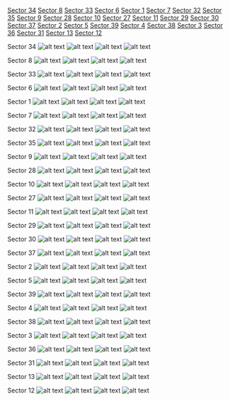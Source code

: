 [Sector 34](#sector34)
[Sector 8](#sector8)
[Sector 33](#sector33)
[Sector 6](#sector6)
[Sector 1](#sector1)
[Sector 7](#sector7)
[Sector 32](#sector32)
[Sector 35](#sector35)
[Sector 9](#sector9)
[Sector 28](#sector28)
[Sector 10](#sector10)
[Sector 27](#sector27)
[Sector 11](#sector11)
[Sector 29](#sector29)
[Sector 30](#sector30)
[Sector 37](#sector37)
[Sector 2](#sector2)
[Sector 5](#sector5)
[Sector 39](#sector39)
[Sector 4](#sector4)
[Sector 38](#sector38)
[Sector 3](#sector3)
[Sector 36](#sector36)
[Sector 31](#sector31)
[Sector 13](#sector13)
[Sector 12](#sector12)

<a name = "sector34"></a>
Sector 34
![alt text](/images/WASP-100_Sector_34/WASP-100_Sector_34_a_TimeSeries.png)
![alt text](/images/WASP-100_Sector_34/WASP-100_Sector_34_b_FoldedLightCurve.png)
![alt text](/images/WASP-100_Sector_34/WASP-100_Sector_34_b_IndividualTransitsWithFit.png)
![alt text](/images/WASP-100_Sector_34/WASP-100_Sector_34_c_TimingResiduals.png)

<a name = "sector8"></a>
Sector 8
![alt text](/images/WASP-100_Sector_8/WASP-100_Sector_8_a_TimeSeries.png)
![alt text](/images/WASP-100_Sector_8/WASP-100_Sector_8_b_FoldedLightCurve.png)
![alt text](/images/WASP-100_Sector_8/WASP-100_Sector_8_b_IndividualTransitsWithFit.png)
![alt text](/images/WASP-100_Sector_8/WASP-100_Sector_8_c_TimingResiduals.png)

<a name = "sector33"></a>
Sector 33
![alt text](/images/WASP-100_Sector_33/WASP-100_Sector_33_a_TimeSeries.png)
![alt text](/images/WASP-100_Sector_33/WASP-100_Sector_33_b_FoldedLightCurve.png)
![alt text](/images/WASP-100_Sector_33/WASP-100_Sector_33_b_IndividualTransitsWithFit.png)
![alt text](/images/WASP-100_Sector_33/WASP-100_Sector_33_c_TimingResiduals.png)

<a name = "sector6"></a>
Sector 6
![alt text](/images/WASP-100_Sector_6/WASP-100_Sector_6_a_TimeSeries.png)
![alt text](/images/WASP-100_Sector_6/WASP-100_Sector_6_b_FoldedLightCurve.png)
![alt text](/images/WASP-100_Sector_6/WASP-100_Sector_6_b_IndividualTransitsWithFit.png)
![alt text](/images/WASP-100_Sector_6/WASP-100_Sector_6_c_TimingResiduals.png)

<a name = "sector1"></a>
Sector 1
![alt text](/images/WASP-100_Sector_1/WASP-100_Sector_1_a_TimeSeries.png)
![alt text](/images/WASP-100_Sector_1/WASP-100_Sector_1_b_FoldedLightCurve.png)
![alt text](/images/WASP-100_Sector_1/WASP-100_Sector_1_b_IndividualTransitsWithFit.png)
![alt text](/images/WASP-100_Sector_1/WASP-100_Sector_1_c_TimingResiduals.png)

<a name = "sector7"></a>
Sector 7
![alt text](/images/WASP-100_Sector_7/WASP-100_Sector_7_a_TimeSeries.png)
![alt text](/images/WASP-100_Sector_7/WASP-100_Sector_7_b_FoldedLightCurve.png)
![alt text](/images/WASP-100_Sector_7/WASP-100_Sector_7_b_IndividualTransitsWithFit.png)
![alt text](/images/WASP-100_Sector_7/WASP-100_Sector_7_c_TimingResiduals.png)

<a name = "sector32"></a>
Sector 32
![alt text](/images/WASP-100_Sector_32/WASP-100_Sector_32_a_TimeSeries.png)
![alt text](/images/WASP-100_Sector_32/WASP-100_Sector_32_b_FoldedLightCurve.png)
![alt text](/images/WASP-100_Sector_32/WASP-100_Sector_32_b_IndividualTransitsWithFit.png)
![alt text](/images/WASP-100_Sector_32/WASP-100_Sector_32_c_TimingResiduals.png)

<a name = "sector35"></a>
Sector 35
![alt text](/images/WASP-100_Sector_35/WASP-100_Sector_35_a_TimeSeries.png)
![alt text](/images/WASP-100_Sector_35/WASP-100_Sector_35_b_FoldedLightCurve.png)
![alt text](/images/WASP-100_Sector_35/WASP-100_Sector_35_b_IndividualTransitsWithFit.png)
![alt text](/images/WASP-100_Sector_35/WASP-100_Sector_35_c_TimingResiduals.png)

<a name = "sector9"></a>
Sector 9
![alt text](/images/WASP-100_Sector_9/WASP-100_Sector_9_a_TimeSeries.png)
![alt text](/images/WASP-100_Sector_9/WASP-100_Sector_9_b_FoldedLightCurve.png)
![alt text](/images/WASP-100_Sector_9/WASP-100_Sector_9_b_IndividualTransitsWithFit.png)
![alt text](/images/WASP-100_Sector_9/WASP-100_Sector_9_c_TimingResiduals.png)

<a name = "sector28"></a>
Sector 28
![alt text](/images/WASP-100_Sector_28/WASP-100_Sector_28_a_TimeSeries.png)
![alt text](/images/WASP-100_Sector_28/WASP-100_Sector_28_b_FoldedLightCurve.png)
![alt text](/images/WASP-100_Sector_28/WASP-100_Sector_28_b_IndividualTransitsWithFit.png)
![alt text](/images/WASP-100_Sector_28/WASP-100_Sector_28_c_TimingResiduals.png)

<a name = "sector10"></a>
Sector 10
![alt text](/images/WASP-100_Sector_10/WASP-100_Sector_10_a_TimeSeries.png)
![alt text](/images/WASP-100_Sector_10/WASP-100_Sector_10_b_FoldedLightCurve.png)
![alt text](/images/WASP-100_Sector_10/WASP-100_Sector_10_b_IndividualTransitsWithFit.png)
![alt text](/images/WASP-100_Sector_10/WASP-100_Sector_10_c_TimingResiduals.png)

<a name = "sector27"></a>
Sector 27
![alt text](/images/WASP-100_Sector_27/WASP-100_Sector_27_a_TimeSeries.png)
![alt text](/images/WASP-100_Sector_27/WASP-100_Sector_27_b_FoldedLightCurve.png)
![alt text](/images/WASP-100_Sector_27/WASP-100_Sector_27_b_IndividualTransitsWithFit.png)
![alt text](/images/WASP-100_Sector_27/WASP-100_Sector_27_c_TimingResiduals.png)

<a name = "sector11"></a>
Sector 11
![alt text](/images/WASP-100_Sector_11/WASP-100_Sector_11_a_TimeSeries.png)
![alt text](/images/WASP-100_Sector_11/WASP-100_Sector_11_b_FoldedLightCurve.png)
![alt text](/images/WASP-100_Sector_11/WASP-100_Sector_11_b_IndividualTransitsWithFit.png)
![alt text](/images/WASP-100_Sector_11/WASP-100_Sector_11_c_TimingResiduals.png)

<a name = "sector29"></a>
Sector 29
![alt text](/images/WASP-100_Sector_29/WASP-100_Sector_29_a_TimeSeries.png)
![alt text](/images/WASP-100_Sector_29/WASP-100_Sector_29_b_FoldedLightCurve.png)
![alt text](/images/WASP-100_Sector_29/WASP-100_Sector_29_b_IndividualTransitsWithFit.png)
![alt text](/images/WASP-100_Sector_29/WASP-100_Sector_29_c_TimingResiduals.png)

<a name = "sector30"></a>
Sector 30
![alt text](/images/WASP-100_Sector_30/WASP-100_Sector_30_a_TimeSeries.png)
![alt text](/images/WASP-100_Sector_30/WASP-100_Sector_30_b_FoldedLightCurve.png)
![alt text](/images/WASP-100_Sector_30/WASP-100_Sector_30_b_IndividualTransitsWithFit.png)
![alt text](/images/WASP-100_Sector_30/WASP-100_Sector_30_c_TimingResiduals.png)

<a name = "sector37"></a>
Sector 37
![alt text](/images/WASP-100_Sector_37/WASP-100_Sector_37_a_TimeSeries.png)
![alt text](/images/WASP-100_Sector_37/WASP-100_Sector_37_b_FoldedLightCurve.png)
![alt text](/images/WASP-100_Sector_37/WASP-100_Sector_37_b_IndividualTransitsWithFit.png)
![alt text](/images/WASP-100_Sector_37/WASP-100_Sector_37_c_TimingResiduals.png)

<a name = "sector2"></a>
Sector 2
![alt text](/images/WASP-100_Sector_2/WASP-100_Sector_2_a_TimeSeries.png)
![alt text](/images/WASP-100_Sector_2/WASP-100_Sector_2_b_FoldedLightCurve.png)
![alt text](/images/WASP-100_Sector_2/WASP-100_Sector_2_b_IndividualTransitsWithFit.png)
![alt text](/images/WASP-100_Sector_2/WASP-100_Sector_2_c_TimingResiduals.png)

<a name = "sector5"></a>
Sector 5
![alt text](/images/WASP-100_Sector_5/WASP-100_Sector_5_a_TimeSeries.png)
![alt text](/images/WASP-100_Sector_5/WASP-100_Sector_5_b_FoldedLightCurve.png)
![alt text](/images/WASP-100_Sector_5/WASP-100_Sector_5_b_IndividualTransitsWithFit.png)
![alt text](/images/WASP-100_Sector_5/WASP-100_Sector_5_c_TimingResiduals.png)

<a name = "sector39"></a>
Sector 39
![alt text](/images/WASP-100_Sector_39/WASP-100_Sector_39_a_TimeSeries.png)
![alt text](/images/WASP-100_Sector_39/WASP-100_Sector_39_b_FoldedLightCurve.png)
![alt text](/images/WASP-100_Sector_39/WASP-100_Sector_39_b_IndividualTransitsWithFit.png)
![alt text](/images/WASP-100_Sector_39/WASP-100_Sector_39_c_TimingResiduals.png)

<a name = "sector4"></a>
Sector 4
![alt text](/images/WASP-100_Sector_4/WASP-100_Sector_4_a_TimeSeries.png)
![alt text](/images/WASP-100_Sector_4/WASP-100_Sector_4_b_FoldedLightCurve.png)
![alt text](/images/WASP-100_Sector_4/WASP-100_Sector_4_b_IndividualTransitsWithFit.png)
![alt text](/images/WASP-100_Sector_4/WASP-100_Sector_4_c_TimingResiduals.png)

<a name = "sector38"></a>
Sector 38
![alt text](/images/WASP-100_Sector_38/WASP-100_Sector_38_a_TimeSeries.png)
![alt text](/images/WASP-100_Sector_38/WASP-100_Sector_38_b_FoldedLightCurve.png)
![alt text](/images/WASP-100_Sector_38/WASP-100_Sector_38_b_IndividualTransitsWithFit.png)
![alt text](/images/WASP-100_Sector_38/WASP-100_Sector_38_c_TimingResiduals.png)

<a name = "sector3"></a>
Sector 3
![alt text](/images/WASP-100_Sector_3/WASP-100_Sector_3_a_TimeSeries.png)
![alt text](/images/WASP-100_Sector_3/WASP-100_Sector_3_b_FoldedLightCurve.png)
![alt text](/images/WASP-100_Sector_3/WASP-100_Sector_3_b_IndividualTransitsWithFit.png)
![alt text](/images/WASP-100_Sector_3/WASP-100_Sector_3_c_TimingResiduals.png)

<a name = "sector36"></a>
Sector 36
![alt text](/images/WASP-100_Sector_36/WASP-100_Sector_36_a_TimeSeries.png)
![alt text](/images/WASP-100_Sector_36/WASP-100_Sector_36_b_FoldedLightCurve.png)
![alt text](/images/WASP-100_Sector_36/WASP-100_Sector_36_b_IndividualTransitsWithFit.png)
![alt text](/images/WASP-100_Sector_36/WASP-100_Sector_36_c_TimingResiduals.png)

<a name = "sector31"></a>
Sector 31
![alt text](/images/WASP-100_Sector_31/WASP-100_Sector_31_a_TimeSeries.png)
![alt text](/images/WASP-100_Sector_31/WASP-100_Sector_31_b_FoldedLightCurve.png)
![alt text](/images/WASP-100_Sector_31/WASP-100_Sector_31_b_IndividualTransitsWithFit.png)
![alt text](/images/WASP-100_Sector_31/WASP-100_Sector_31_c_TimingResiduals.png)

<a name = "sector13"></a>
Sector 13
![alt text](/images/WASP-100_Sector_13/WASP-100_Sector_13_a_TimeSeries.png)
![alt text](/images/WASP-100_Sector_13/WASP-100_Sector_13_b_FoldedLightCurve.png)
![alt text](/images/WASP-100_Sector_13/WASP-100_Sector_13_b_IndividualTransitsWithFit.png)
![alt text](/images/WASP-100_Sector_13/WASP-100_Sector_13_c_TimingResiduals.png)

<a name = "sector12"></a>
Sector 12
![alt text](/images/WASP-100_Sector_12/WASP-100_Sector_12_a_TimeSeries.png)
![alt text](/images/WASP-100_Sector_12/WASP-100_Sector_12_b_FoldedLightCurve.png)
![alt text](/images/WASP-100_Sector_12/WASP-100_Sector_12_b_IndividualTransitsWithFit.png)
![alt text](/images/WASP-100_Sector_12/WASP-100_Sector_12_c_TimingResiduals.png)

